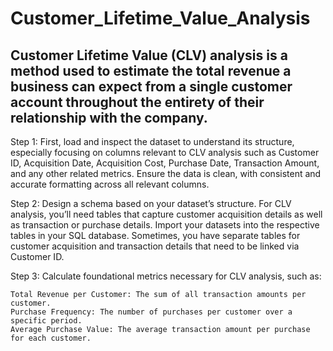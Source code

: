 # Customer_Lifetime_Value_Analysis
## Customer Lifetime Value (CLV) analysis is a method used to estimate the total revenue a business can expect from a single customer account throughout the entirety of their relationship with the company.
  Step 1: First, load and inspect the dataset to understand its structure, especially focusing on columns relevant to CLV analysis such as Customer ID, Acquisition Date, Acquisition Cost, Purchase Date, Transaction Amount, and any other related metrics. Ensure the data is clean, with consistent and accurate formatting across all relevant columns.

  Step 2: Design a schema based on your dataset’s structure. For CLV analysis, you’ll need tables that capture customer acquisition details as well as transaction or purchase details. Import your datasets into the respective tables in your SQL database. Sometimes, you have separate tables for customer acquisition and transaction details that need to be linked via Customer ID.

  Step 3: Calculate foundational metrics necessary for CLV analysis, such as:

    Total Revenue per Customer: The sum of all transaction amounts per customer.
    Purchase Frequency: The number of purchases per customer over a specific period.
    Average Purchase Value: The average transaction amount per purchase for each customer.

